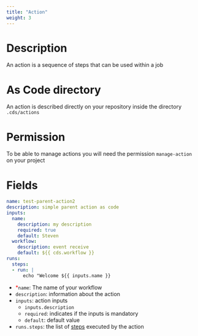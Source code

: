```yaml
---
title: "Action"
weight: 3
---
```


# Description

An action is a sequence of steps that can be used within a job

# As Code directory

An action is described directly on your repository inside the directory `.cds/actions`

# Permission

To be able to manage actions you will need the permission `manage-action` on your project

# Fields

```yaml
name: test-parent-action2
description: simple parent action as code
inputs:
  name:
    description: my description
    required: true
    default: Steven
  workflow:
    description: event receive
    default: ${{ cds.workflow }}
runs:
  steps:
  - run: |
      echo "Welcome ${{ inputs.name }}
```



* <span style="color:red">*</span>`name`: The name of your workflow
* `description`: information about the action
* `inputs`: action inputs
    * `inputs.description`
    * `required`: indicates if the inputs is mandatory
    * `default`: default value
* `runs.steps`: the list of [steps](./../workflow/#step) executed by the action 

